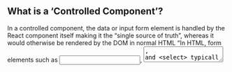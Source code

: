 ## What is a ‘Controlled Component’?
In a controlled component, the data or input form element is handled by the React component itself making it the “single source of truth”, whereas it would otherwise be rendered by the DOM in normal HTML
“In HTML, form elements such as <input>, <textarea>, and <select> typically maintain their own state and update it based on user input. In React, mutable state is typically kept in the state property of components, and only updated with setState().
We can combine the two by making the React state be the “single source of truth”. Then the React component that renders a form also controls what happens in that form on subsequent user input. An input form element whose value is controlled by React in this way is called a “controlled component”.”

## Should we wait to store the users responses from the form into state when they submit the form OR should we update the state with their responses as soon as they enter them? Why.
“Since the value attribute is set on our form element, the displayed value will always be this.state.value, making the React state the source of truth. Since handleChange runs on every keystroke to update the React state, the displayed value will update as the user types.” In case there is an event handler it is important to update as soon as they enter them.

## How do we target what the user is entering if we have an event handler on an input field?
We can use handleChange to re-render state on every keystroke the user inputs.

## ## Why would we use a ternary operator?
It is useful in for shortening the amount of code that needs to be written for conditional statements.

## Rewrite the following statement using a ternary statement:
x===y ? console.log(true) : console.log(false);
